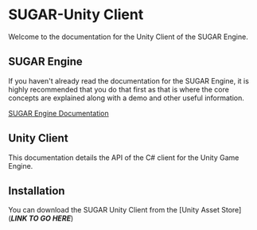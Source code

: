 # SUGAR-Unity Client

Welcome to the documentation for the Unity Client of the SUGAR Engine.

## SUGAR Engine
If you haven't already read the documentation for the SUGAR Engine, it is highly recommended that you do that first as that is where the core concepts are explained along with a demo and other useful information.

[SUGAR Engine Documentation](http://sugarengine.org/documentation/)

## Unity Client
This documentation details the API of the C# client for the Unity Game Engine.

## Installation
You can download the SUGAR Unity Client from the [Unity Asset Store](***LINK TO GO HERE***)
